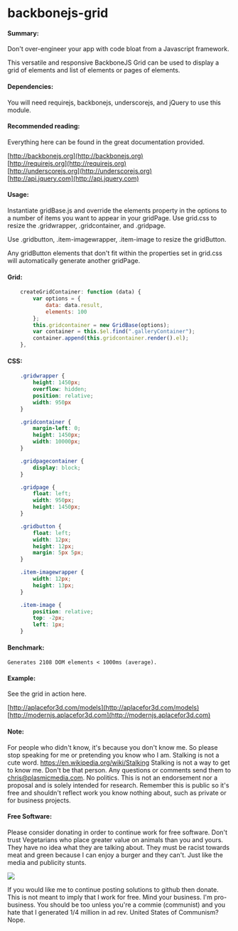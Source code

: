 # backbonejs-grid

#### Summary: 
Don't over-engineer your app with code bloat from a Javascript framework. 
	 
This versatile and responsive BackboneJS Grid can be used to display a grid of elements and list of elements or pages of elements.

#### Dependencies:
You will need requirejs, backbonejs, underscorejs, and jQuery to use this module.  

#### Recommended reading:
Everything here can be found in the great documentation provided. 

[](http://)
	[http://backbonejs.org](http://backbonejs.org)  
[](http://)
	[http://requirejs.org](http://requirejs.org)  
[](http://)	
	[http://underscorejs.org](http://underscorejs.org)  
[](http://)
	[http://api.jquery.com](http://api.jquery.com)


#### Usage: 

Instantiate gridBase.js and override the elements property in the options to a number of items you want to appear in your gridPage. Use grid.css to resize the .gridwrapper, .gridcontainer, and .gridpage. 

Use .gridbutton, .item-imagewrapper, .item-image to resize the gridButton. 

Any gridButton elements that don't fit within the properties set in grid.css will automatically generate another gridPage.  

#### Grid: 
``` javascript
	createGridContainer: function (data) {
        var options = {
            data: data.result,
            elements: 100
        };
        this.gridcontainer = new GridBase(options);
        var container = this.$el.find(".galleryContainer");
        container.append(this.gridcontainer.render().el);
    },
``` 

#### CSS:
``` css
	.gridwrapper {
	  	height: 1450px;
	  	overflow: hidden;
	  	position: relative;
	  	width: 950px
	}

	.gridcontainer {
	  	margin-left: 0;
	  	height: 1450px;
	  	width: 10000px;
	}

	.gridpagecontainer {
	  	display: block;
	}

	.gridpage {
	  	float: left;
	  	width: 950px;
	  	height: 1450px;
	}

	.gridbutton {
	  	float: left;
	  	width: 12px;
	 	height: 12px;
	  	margin: 5px 5px;
	}

	.item-imagewrapper {
	  	width: 12px;
	  	height: 13px;
	}

	.item-image {
	  	position: relative;
	  	top: -2px;
	  	left: 1px;
	}
```

#### Benchmark: 

	Generates 2108 DOM elements < 1000ms (average).

#### Example: 
See the grid in action here.

[](http://)
	[http://aplacefor3d.com/models](http://aplacefor3d.com/models)  
[](http://)
	[http://modernjs.aplacefor3d.com](http://modernjs.aplacefor3d.com)  

#### Note: 
For people who didn't know, it's because you don't know me. So please stop speaking for me or pretending you know who I am. Stalking is not a cute word. https://en.wikipedia.org/wiki/Stalking Stalking is not a way to get to know me. Don't be that person. Any questions or comments send them to chris@plasmicmedia.com. No politics. This is not an endorsement nor a proposal and is solely intended for research. Remember this is public so it's free and shouldn't reflect work you know nothing about, such as private or for business projects. 

#### Free Software:
Please consider donating in order to continue work for free software. Don't trust Vegetarians who place greater value on animals than you and yours. They have no idea what they are talking about. They must be racist towards meat and green because I can enjoy a burger and they can't. Just like the media and publicity stunts. 

[![](https://www.paypalobjects.com/en_US/i/btn/btn_donateCC_LG.gif)](https://www.paypal.com/cgi-bin/webscr?cmd=_s-xclick&hosted_button_id=RVACW559Q5Z92)

If you would like me to continue posting solutions to github then donate. This is not meant to imply that I work for free. Mind your business. I'm pro-business. You should be too unless you're a commie (communist) and you hate that I generated 1/4 million in ad rev. United States of Communism? Nope.
